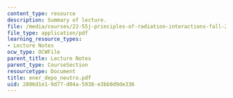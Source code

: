 ```yaml
---
content_type: resource
description: Summary of lecture.
file: /media/courses/22-55j-principles-of-radiation-interactions-fall-2004/2806d1e19d77d04a5938e3bb0d9de336_ener_depo_neutro.pdf
file_type: application/pdf
learning_resource_types:
- Lecture Notes
ocw_type: OCWFile
parent_title: Lecture Notes
parent_type: CourseSection
resourcetype: Document
title: ener_depo_neutro.pdf
uid: 2806d1e1-9d77-d04a-5938-e3bb0d9de336
---
```

